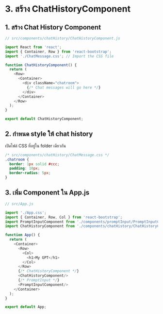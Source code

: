 
# 3. สร้าง ChatHistoryComponent

## 1. สร้าง Chat History Component

```js
// src/components/chatHistory/ChatHistoryComponent.js

import React from 'react';
import { Container, Row } from 'react-bootstrap';
import './ChatMessage.css'; // Import the CSS file

function ChatHistoryComponent() {
  return (
    <Row>
      <Container>
        <div className="chatroom">
          {/* Chat messages will go here */}
        </div>
      </Container>
    </Row>
  );
}

export default ChatHistoryComponent;
```
## 2. กำหนด style ให้ chat history

เปิดไฟล์ CSS ที่อยู่ใน folder เดียวกัน

```css
/* src/components/chatHistory/ChatMessage.css */
.chatroom {
  border: 1px solid #ccc;
  padding: 10px;
  border-radius: 5px;
}
```


## 3. เพิ่ม Component ใน App.js 

```js
// src/App.js

import './App.css';
import { Container, Row, Col } from 'react-bootstrap';
import PromptInputComponent from './components/promptInput/PromptInputComponent';
import ChatHistoryComponent from './components/chatHistory/ChatHistoryComponent';

function App() {
  return (
    <Container>
      <Row>
        <Col>
          <h1>My GPT</h1>
        </Col>
      </Row>
      {/* ChatHistoryComponent */}
      <ChatHistoryComponent/>
      {/* PromptInput */}
      <PromptInputComponent/>
    </Container>
  );
}

export default App;

```
